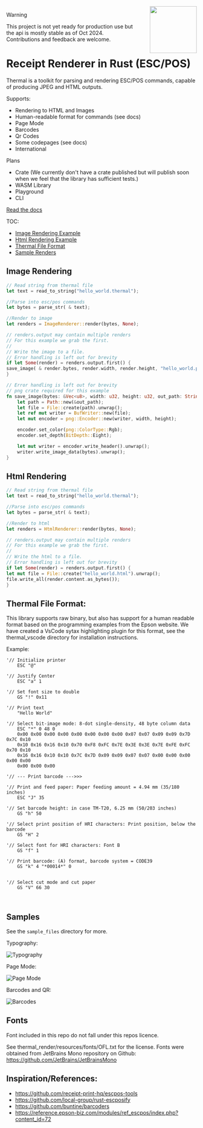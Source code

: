 <img src="readme/thermal.png" width="124" height="124" style="float:right; margin-left: 30px;">

> [!WARNING]
> This project is not yet ready for production use but the api is mostly stable as of Oct 2024. Contributions and
> feedback are welcome.

# Receipt Renderer in Rust (ESC/POS)

Thermal is a toolkit for parsing and rendering ESC/POS commands, capable of producing JPEG and HTML outputs.

Supports:

- Rendering to HTML and Images
- Human-readable format for commands (see docs)
- Page Mode
- Barcodes
- Qr Codes
- Some codepages (see docs)
- International

Plans

- Crate (We currently don't have a crate published but will publish soon when we feel that the library has sufficient
  tests.)
- WASM Library
- Playground
- CLI

[Read the docs](https://github.com/zachzurn/thermal/wiki)

TOC:

- [Image Rendering Example](#image-rendering)
- [Html Rendering Example](#html-rendering)
- [Thermal File Format](#thermal-file-format)
- [Sample Renders](#samples)

## Image Rendering

```rust
// Read string from thermal file
let text = read_to_string("hello_world.thermal");

//Parse into esc/pos commands
let bytes = parse_str( & text);

//Render to image
let renders = ImageRenderer::render(bytes, None);

// renders.output may contain multiple renders
// For this example we grab the first.
//
// Write the image to a file.
// Error handling is left out for brevity
if let Some(render) = renders.output.first() {
save_image( & render.bytes, render.width, render.height, "hello_world.png");
}

// Error handling is left out for brevity
// png crate required for this example
fn save_image(bytes: &Vec<u8>, width: u32, height: u32, out_path: String) {
    let path = Path::new(&out_path);
    let file = File::create(path).unwrap();
    let ref mut writer = BufWriter::new(file);
    let mut encoder = png::Encoder::new(writer, width, height);

    encoder.set_color(png::ColorType::Rgb);
    encoder.set_depth(BitDepth::Eight);

    let mut writer = encoder.write_header().unwrap();
    writer.write_image_data(bytes).unwrap();
}
```

## Html Rendering

```rust
// Read string from thermal file
let text = read_to_string("hello_world.thermal");

//Parse into esc/pos commands
let bytes = parse_str( & text);

//Render to html
let renders = HtmlRenderer::render(bytes, None);

// renders.output may contain multiple renders
// For this example we grab the first.
//
// Write the html to a file.
// Error handling is left out for brevity
if let Some(render) = renders.output.first() {
let mut file = File::create("hello_world.html").unwrap();
file.write_all(render.content.as_bytes());
}
```

## Thermal File Format:

This library supports raw binary, but also has support for a human readable format based on the programming examples
from the Epson website. We have created a VsCode sytax highlighting plugin for this format, see the thermal_vscode
directory for installation instructions.

Example:

```
'// Initialize printer
    ESC "@"
    
'// Justify Center
    ESC "a" 1
    
'// Set font size to double 
    GS "!" 0x11
    
'// Print text
    "Hello World"
    
'// Select bit-image mode: 8-dot single-density, 48 byte column data
    ESC "*" 0 48 0
    0x00 0x00 0x00 0x00 0x00 0x00 0x00 0x00 0x07 0x07 0x09 0x09 0x7D 0x7C 0x10
    0x10 0x16 0x16 0x10 0x70 0xF8 0xFC 0x7E 0x3E 0x3E 0x7E 0xFE 0xFC 0x70 0x10
    0x16 0x16 0x10 0x10 0x7C 0x7D 0x09 0x09 0x07 0x07 0x00 0x00 0x00 0x00 0x00
    0x00 0x00 0x00    
 
'// --- Print barcode --->>>

'// Print and feed paper: Paper feeding amount = 4.94 mm (35/180 inches)
    ESC "J" 35

'// Set barcode height: in case TM-T20, 6.25 mm (50/203 inches)
    GS "h" 50

'// Select print position of HRI characters: Print position, below the barcode
    GS "H" 2

'// Select font for HRI characters: Font B
    GS "f" 1

'// Print barcode: (A) format, barcode system = CODE39
    GS "k" 4 "*00014*" 0


'// Select cut mode and cut paper
    GS "V" 66 30
   
    
```

## Samples

See the `sample_files` directory for more.

Typography:

![Typography](sample_files/out/img/typography.thermal.png "Typography")

Page Mode:

![Page Mode](sample_files/out/img/page_mode.thermal.png "Page Mode")

Barcodes and QR:

![Barcodes](sample_files/out/img/barcodes.thermal.png "Barcodes")

## Fonts

Font included in this repo do not fall under this repos licence.

See thermal_render/resources/fonts/OFL.txt for the license. Fonts were obtained from JetBrains Mono repository on
Github:
https://github.com/JetBrains/JetBrainsMono

## Inspiration/References:

- https://github.com/receipt-print-hq/escpos-tools
- https://github.com/local-group/rust-escposify
- https://github.com/buntine/barcoders
- https://reference.epson-biz.com/modules/ref_escpos/index.php?content_id=72

